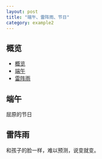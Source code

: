 ```yaml
---
layout: post
title: "端午、雷阵雨、节日"
category: example2
---
```


## 概览
- [概览](#概览)
- [端午](#端午)
- [雷阵雨](#雷阵雨)
## 端午

屈原的节日

## 雷阵雨

和孩子的脸一样，难以预测，说变就变。
